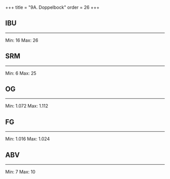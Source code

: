 +++
title = "9A. Doppelbock"
order = 26
+++
## IBU
******
Min: 16
Max: 26
## SRM
******
Min: 6
Max: 25
## OG
******
Min: 1.072
Max: 1.112
## FG
******
Min: 1.016
Max: 1.024
## ABV
******
Min: 7
Max: 10
